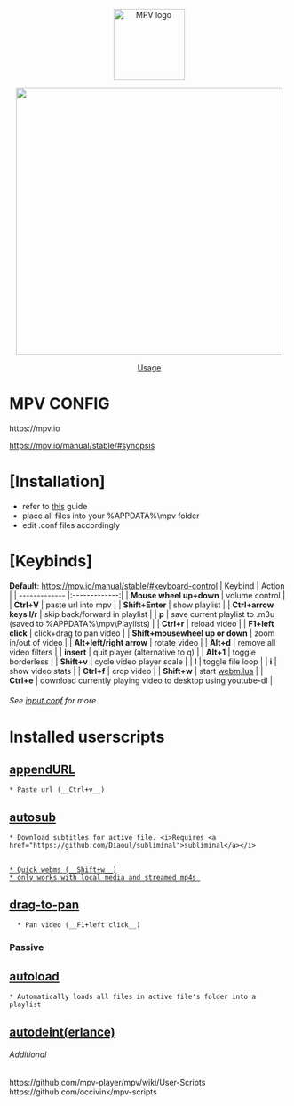 <p align="center"><img src="http://i.imgur.com/qmxCXRC.png" alt="MPV logo" width="128" height="128"/></p>
<p align="center"><img src="https://i.imgur.com/TpkpA9R.gif" height="480"/></p>
<p align="center"><a href="https://imgur.com/a/ldJ9D">Usage</a></p>
<div class="header">
  <h1>MPV CONFIG</h1>
</div>
https://mpv.io

https://mpv.io/manual/stable/#synopsis

<h1>[Installation]</h1>

* refer to [this](https://github.com/kpganon/Guides/blob/master/mpv%20guide%20v1.3.txt) guide
* place all files into your %APPDATA%\mpv folder
* edit .conf files accordingly

<h1>[Keybinds]</h1>

__Default__: https://mpv.io/manual/stable/#keyboard-control
| Keybind       | Action        |
| ------------- |:-------------:|
| **Mouse wheel up+down**     | volume control |
| **Ctrl+V**      | paste url into mpv      | 
| **Shift+Enter** | show playlist      |
| **Ctrl+arrow keys l/r** | skip back/forward in playlist   |
| **p** | save current playlist to .m3u (saved to %APPDATA%\mpv\Playlists)   |
| **Ctrl+r** | reload video  |
| **F1+left click** | click+drag to pan video   |
| **Shift+mousewheel up or down** | zoom in/out of video   |
| **Alt+left/right arrow** | rotate video   |
| **Alt+d** | remove all video filters   |
| **insert** | quit player (alternative to q)   |
| **Alt+1** | toggle borderless   |
| **Shift+v** | cycle video player scale   |
| **l** | toggle file loop   |
| **i** | show video stats   |
| **Ctrl+f** | crop video   |
| **Shift+w** | start <a href="https://github.com/ElegantMonkey/mpv-webm">webm.lua</a>   |
| **Ctrl+e** | download currently playing video to desktop using youtube-dl   |
<h6><i>See <a href="https://github.com/kpganon/MPV/blob/master/input.conf">input.conf</a> for more</i></h6>
<h1>Installed userscripts</h1>

## <a href="https://github.com/jonniek/mpv-scripts/blob/master/appendURL.lua">appendURL</a>
    * Paste url (__Ctrl+v__)
    
## <a href="https://github.com/Argon-/mpv-config/blob/master/scripts/autosub.lua">autosub</a>
    * Download subtitles for active file. <i>Requires <a href="https://github.com/Diaoul/subliminal">subliminal</a></i>
    
## <a href="https://github.com/ElegantMonkey/mpv-webm">
    * Quick webms (__Shift+w__)
    * only works with local media and streamed mp4s 
  
## <a href="https://github.com/occivink/mpv-scripts/blob/master/drag-to-pan.lua">drag-to-pan</a>
      * Pan video (__F1+left click__)
      
<h3>Passive</h3>

## <a href="https://github.com/mpv-player/mpv/blob/master/TOOLS/lua/autoload.lua">autoload</a>
    * Automatically loads all files in active file's folder into a playlist
    
## <a href="https://github.com/mpv-player/mpv/blob/master/TOOLS/lua/autodeint.lua">autodeint(erlance)</a>

<h6>Additional</h6>
https://github.com/mpv-player/mpv/wiki/User-Scripts
https://github.com/occivink/mpv-scripts
